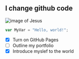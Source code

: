 ## I change github code
![image of Jesus](https://static01.nyt.com/images/2019/04/19/opinion/19wehner/19wehner-superJumbo.jpg)
``` javascript
var MyVar = "Hello, world!";
```
- [x] Turn on GitHub Pages
- [ ] Outline my portfolio
- [x] Introduce myslef to the world
